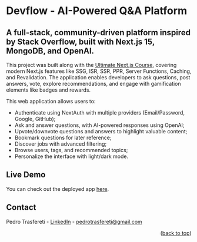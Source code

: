 # Devflow - AI-Powered Q&A Platform

## A full-stack, community-driven platform inspired by Stack Overflow, built with Next.js 15, MongoDB, and OpenAI.

This project was built along with the [Ultimate Next.js Course](https://www.jsmastery.pro/ultimate-next-course), covering modern Next.js features like SSG, ISR, SSR, PPR, Server Functions, Caching, and Revalidation. The application enables developers to ask questions, post answers, vote, explore recommendations, and engage with gamification elements like badges and rewards.

This web application allows users to:

- Authenticate using NextAuth with multiple providers (Email/Password, Google, GitHub);
- Ask and answer questions, with AI-powered responses using OpenAI;
- Upvote/downvote questions and answers to highlight valuable content;
- Bookmark questions for later reference;
- Discover jobs with advanced filtering;
- Browse users, tags, and recommended topics;
- Personalize the interface with light/dark mode.

<!-- DEMO -->
## Live Demo
You can check out the deployed app [here](#).

<!-- CONTACT -->
## Contact

Pedro Trasfereti - [LinkedIn](https://www.linkedin.com/in/pedro-trasfereti/) - pedrotrasfereti@gmail.com

<p align="right">(<a href="#top">back to top</a>)</p>
